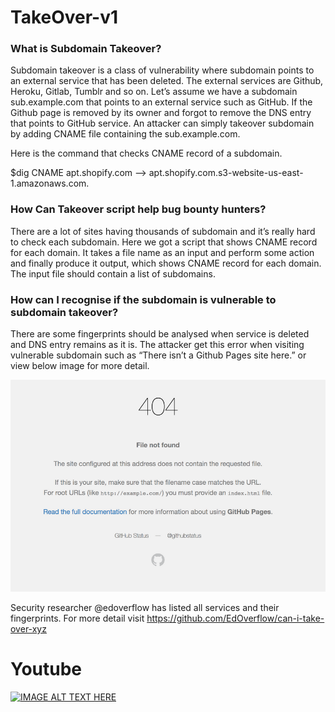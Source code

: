 # TakeOver-v1

### What is Subdomain Takeover?

Subdomain takeover is a class of vulnerability where subdomain points to an external service that has been deleted. The external services are Github, Heroku, Gitlab, Tumblr and so on. Let’s assume we have a subdomain sub.example.com that points to an external service such as GitHub. If the Github page is removed by its owner and forgot to remove the DNS entry that points to GitHub service. An attacker can simply takeover subdomain by adding CNAME file containing the sub.example.com.

Here is the command that checks CNAME record of a subdomain.

$dig CNAME apt.shopify.com --> apt.shopify.com.s3-website-us-east-1.amazonaws.com.

### How Can Takeover script help bug bounty hunters?

There are a lot of sites having thousands of subdomain and it’s really hard to check each subdomain. Here we got a script that shows CNAME record for each domain. It takes a file name as an input and perform some action and finally produce it output, which shows CNAME record for each domain. The input file should contain a list of subdomains.

### How can I recognise if the subdomain is vulnerable to subdomain takeover?

There are some fingerprints should be analysed when service is deleted and DNS entry remains as it is. The attacker get this error when visiting vulnerable subdomain such as “There isn’t a Github Pages site here.” or view below image for more detail.

![Alt text](/53D457E2-57EC-4217-89EA-9A6DA84E1ACE.png?raw=true "Optional Title")

Security researcher @edoverflow has listed all services and their fingerprints. For more detail visit https://github.com/EdOverflow/can-i-take-over-xyz

# Youtube

[![IMAGE ALT TEXT HERE](https://img.youtube.com/vi/vpCI8foxP00/0.jpg)](https://www.youtube.com/watch?v=vpCI8foxP00)
